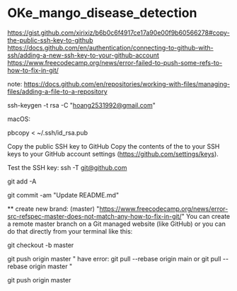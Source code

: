 # OKe_mango_disease_detection

https://gist.github.com/xirixiz/b6b0c6f4917ce17a90e00f9b60566278#copy-the-public-ssh-key-to-github
https://docs.github.com/en/authentication/connecting-to-github-with-ssh/adding-a-new-ssh-key-to-your-github-account
https://www.freecodecamp.org/news/error-failed-to-push-some-refs-to-how-to-fix-in-git/

note: https://docs.github.com/en/repositories/working-with-files/managing-files/adding-a-file-to-a-repository

ssh-keygen -t rsa -C "hoang2531992@gmail.com"

macOS:

pbcopy < ~/.ssh/id_rsa.pub

Copy the public SSH key to GitHub
Copy the contents of the to your SSH keys to your GitHub account settings (https://github.com/settings/keys).

Test the SSH key:
ssh -T git@github.com

git add -A 

git commit -am "Update README.md"

** create new brand: (master) "https://www.freecodecamp.org/news/error-src-refspec-master-does-not-match-any-how-to-fix-in-git/"
You can create a remote master branch on a Git managed website (like GitHub) or you can do that directly from your terminal like this:

git checkout -b master

git push origin master    " have error: git pull --rebase origin main  or git pull --rebase origin master "

git push origin master
